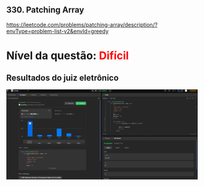 ## 330. Patching Array

https://leetcode.com/problems/patching-array/description/?envType=problem-list-v2&envId=greedy

# Nível da questão: <span style="color: red;">Difícil</span>

## Resultados do juiz eletrônico

![](/Assets/g5.png)
